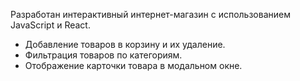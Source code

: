 Разработан интерактивный интернет-магазин с использованием JavaScript и React.

- Добавление товаров в корзину и их удаление.
- Фильтрация товаров по категориям.
- Отображение карточки товара в модальном окне.
